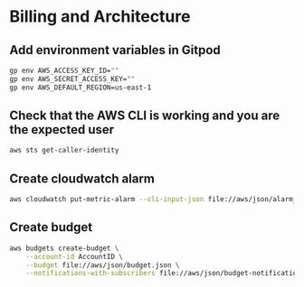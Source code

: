 # Billing and Architecture

## Add environment variables in Gitpod

```sh
gp env AWS_ACCESS_KEY_ID=""
gp env AWS_SECRET_ACCESS_KEY=""
gp env AWS_DEFAULT_REGION=us-east-1
```

## Check that the AWS CLI is working and you are the expected user

```sh
aws sts get-caller-identity
```

## Create cloudwatch alarm

```sh
aws cloudwatch put-metric-alarm --cli-input-json file://aws/json/alarm_config.json
```

## Create budget

```sh
aws budgets create-budget \
    --account-id AccountID \
    --budget file://aws/json/budget.json \
    --notifications-with-subscribers file://aws/json/budget-notifications-with-subscribers.json
```